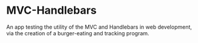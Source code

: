# MVC-Handlebars
An app testing the utility of the MVC and Handlebars in web development, via the creation of a burger-eating and tracking program.
